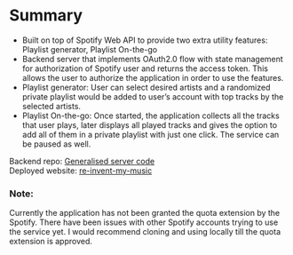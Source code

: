 # Summary
- Built on top of Spotify Web API to provide two extra utility features: Playlist generator, Playlist On-the-go
- Backend server that implements OAuth2.0 flow with state management for authorization of Spotify user and returns the access token. This allows the user to authorize the application in order to use the features.
- Playlist generator: User can select desired artists and a randomized private playlist would be added to user’s account with top tracks by the selected artists.
- Playlist On-the-go: Once started, the application collects all the tracks that user plays, later displays all played tracks and gives the option to add all of them in a private playlist with just one click. The service can be paused as well.

Backend repo: <a href='https://github.com/devanshhhhh/spotify-oauth-authorization-flow.git'>Generalised server code</a> <br/>
Deployed website: <a href='https://re-invent-my-music.vercel.app'>re-invent-my-music</a>


### Note: 
Currently the application has not been granted the quota extension by the Spotify. There have been issues with other Spotify accounts trying to use the service yet. I would recommend cloning and using locally till the quota extension is approved.

